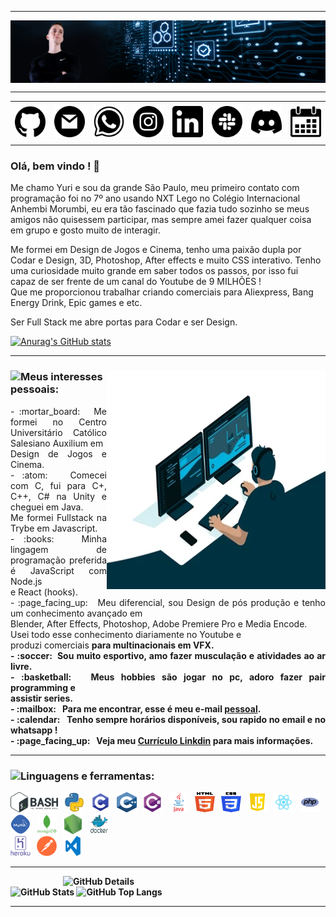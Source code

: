 -----


<img align="center" alt="Header" src="https://github.com/Yuri350/Yuri-Villanueva/blob/main/img/header.png?raw=true"/>
</div>

-----

<div>
<table>
<tr>
 <td align="center" colspan="11"></td>
</tr> 
<tr>
<td><a href="https://github.com/Yuri350" target="_blank"><img src="https://github.com/Yuri350/Yuri-Villanueva/blob/main/img/github.png?raw=true" width="50px" height="50px"/></a>
</td>
<td><a href="mailto:yuri.350@hotmail.com" target="_blank"><img src="https://github.com/Yuri350/Yuri-Villanueva/blob/main/img/gmail.png?raw=true" width="50px" height="50px"/></a>
</td>
<td><a href="https://wa.me/5511919495063" target="_blank"><img src="https://github.com/Yuri350/Yuri-Villanueva/blob/main/img/wpp.png?raw=true" width="50px" height="50px"/></a>
</td>
<td><a href="https://www.instagram.com/yuri_villanuev/" target="_blank"><img src="https://github.com/Yuri350/Yuri-Villanueva/blob/main/img/insta.png?raw=true" width="50px" height="50px"/></a>
</td>
<td><a href="https://www.linkedin.com/in/yuri-villanueva-fullstack/" target="_blank"><img src="https://github.com/Yuri350/Yuri-Villanueva/blob/main/img/linkedin.png?raw=true" width="50px" height="50px"/></a>
<td><a href="https://slack.com/intl/pt-br/"><img src="https://github.com/Yuri350/Yuri-Villanueva/blob/main/img/slack.png?raw=true" width="50px" height="50px"/></a>
</td>
<td> <a href="https://discordapp.com" target="_blank"><img src="https://github.com/Yuri350/Yuri-Villanueva/blob/main/img/discord.png?raw=true" width="50px" height="50px"/></a>
</td>
<td><a href="https://calendly.com/yuri-350/" target="_blank"><img src="https://github.com/Yuri350/Yuri-Villanueva/blob/main/img/calendar.png?raw=true" width="50px" height="50px"/></a>
</td>
</tr>
<tr>
 <td align="center" colspan="11"></td>
</tr> 
</table>

<h3>Olá, bem vindo ! 👋</h3>

Me chamo Yuri e sou da grande São Paulo, meu primeiro contato com programação foi no 7º ano usando NXT Lego no Colégio Internacional Anhembi Morumbi, eu era tão fascinado que fazia tudo sozinho se meus amigos não quisessem participar, mas sempre amei fazer qualquer coisa em grupo e gosto muito de interagir.

Me formei em Design de Jogos e Cinema, tenho uma paixão dupla por Codar e Design, 3D, Photoshop, After effects e muito CSS interativo.
Tenho uma curiosidade muito grande em saber todos os passos, por isso fui capaz de ser frente de um canal do Youtube de 9 MILHÕES ! <br>
Que me proporcionou trabalhar criando comerciais para Aliexpress, Bang Energy Drink, Epic games e etc.

Ser Full Stack me abre portas para Codar e ser Design.

[![Anurag's GitHub stats](https://github-readme-stats.vercel.app/api?username=Yuri350)](https://github.com/anuraghazra/github-readme-stats)

-----

<div>
<div>
<img align="right" alt="GIF" src="https://github.com/Yuri350/Yuri-Villanueva/blob/main/img/dev.gif?raw=true" width="350px" height="350px"/>
</div>

### <img height="20" src="https://raw.githubusercontent.com/innng/innng/master/assets/soulgem-sayaka.gif"/>Meus interesses pessoais:

<div align="justify">
<p>
- :mortar_board: &nbsp; Me formei no Centro Universitário Católico Salesiano Auxilium em<br /> Design de Jogos e Cinema.<br />
- :atom: &nbsp; Comecei com C, fui para C+, C++, C# na Unity e cheguei em Java.<br /> Me formei Fullstack na Trybe em Javascript.<br />
- :books: &nbsp; Minha lingagem de programação preferida é JavaScript com Node.js<br /> e React (hooks).<br />
- :page_facing_up: &nbsp; Meu diferencial, sou Design de pós produção e tenho um conhecimento avançado em <br />
 Blender, After Effects, Photoshop, Adobe Premiere Pro e Media Encode. <br />
 Usei todo esse conhecimento diariamente no Youtube e <br />
 produzi comerciais <b />
 para multinacionais em VFX.<br />
- :soccer:&nbsp; Sou muito esportivo, amo fazer musculação e atividades ao ar livre.<br />
- :basketball: &nbsp; Meus hobbies são jogar no pc, adoro fazer pair programming e<br /> assistir series.<br />
- :mailbox: &nbsp; Para me encontrar, esse é meu e-mail <a href="mailto:yuri.350@hotmail.com" target="_blank">pessoal</a>.<br />
- :calendar: &nbsp; Tenho sempre horários disponíveis, sou rapido no email e no whatsapp !<br />
- :page_facing_up: &nbsp; Veja meu <a href="https://www.linkedin.com/in/yuri-villanueva-fullstack/" target="_blank">Currículo Linkdin</a> para mais informações.
</p>
</div>
</div>

-----

<div>

### <img height="20" src="https://raw.githubusercontent.com/innng/innng/master/assets/soulgem-sayaka.gif"/>Linguagens e ferramentas:

<code><a href="https://www.gnu.org/software/bash/" target="_blank"><img height="32" src="https://github.com/Yuri350/Yuri-Villanueva/blob/main/img/bash.png?raw=true"/></a></code>
&nbsp; 
<code><a href="https://www.python.org/" target="_blank"><img width="32" height="32" src="https://github.com/Yuri350/Yuri-Villanueva/blob/main/img/python.png?raw=true"/></a></code>
&nbsp; 
<code><a href="https://www.open-std.org/jtc1/sc22/wg14/" target="_blank"><img width="32" height="32" src="https://github.com/Yuri350/Yuri-Villanueva/blob/main/img/c.png?raw=true"/></a></code>
&nbsp; 
<code><a href="https://isocpp.org/" target="_blank"><img width="32" height="32" src="https://github.com/Yuri350/Yuri-Villanueva/blob/main/img/cpp.svg"/></a></code>
&nbsp; 
<code><a href="https://docs.microsoft.com/pt-br/dotnet/csharp/" target="_blank"><img width="32" height="32" src="https://github.com/Yuri350/Yuri-Villanueva/blob/main/img/csharp.png"/></a></code>
&nbsp; 
<code><a href="https://www.java.com/pt-BR/" target="_blank"><img width="32" height="32" src="https://github.com/Yuri350/Yuri-Villanueva/blob/main/img/java.png"/></a></code>
&nbsp; 
<code><a href="https://www.w3schools.com/html/" target="_blank"><img width="32" height="32" src="https://github.com/Yuri350/Yuri-Villanueva/blob/main/img/html.svg"/></a></code>
&nbsp; 
<code><a href="https://www.w3schools.com/css/" target="_blank"><img width="32" height="32" src="https://github.com/Yuri350/Yuri-Villanueva/blob/main/img/css.svg"/></a></code>
&nbsp; 
<code><a href="https://www.w3schools.com/js/" target="_blank"><img width="32" height="32" src="https://github.com/Yuri350/Yuri-Villanueva/blob/main/img/js.png"/></a></code>
&nbsp; 
<code><a href="https://pt-br.reactjs.org/" target="_blank"><img width="32" height="32" src="https://github.com/Yuri350/Yuri-Villanueva/blob/main/img/react.png"/></a></code>
&nbsp; 
<code><a href="https://www.php.net/" target="_blank"><img width="32" height="32" src="https://github.com/Yuri350/Yuri-Villanueva/blob/main/img/php.png"/></a></code>
&nbsp; 
<code><a href="https://www.mysql.com/" target="_blank"><img width="32" height="32" src="https://github.com/Yuri350/Yuri-Villanueva/blob/main/img/mysql.png"/></a></code>
&nbsp; 
<code><a href="https://www.mongodb.com/pt-br" target="_blank"><img width="32" height="32" src="https://github.com/Yuri350/Yuri-Villanueva/blob/main/img/mongodb.png"/></a></code>
&nbsp; 
<code><a href="https://nodejs.org/en/" target="_blank"><img width="32" height="32" src="https://github.com/Yuri350/Yuri-Villanueva/blob/main/img/nodejs.png"/></a></code>
&nbsp; 
<code><a href="https://www.docker.com/" target="_blank"><img width="32" height="32" src="https://github.com/Yuri350/Yuri-Villanueva/blob/main/img/docker.png"/></a></code>
&nbsp;  
<code><a href="https://www.heroku.com/" target="_blank"><img width="32" height="32" src="https://github.com/Yuri350/Yuri-Villanueva/blob/main/img/heroku.png"/></a></code>
&nbsp; 
<code><a href="https://www.postman.com/" target="_blank"><img width="32" height="32" src="https://github.com/Yuri350/Yuri-Villanueva/blob/main/img/postman.png"/></a></code>
&nbsp; 
<code><a href="https://code.visualstudio.com/" target="_blank"><img width="32" height="32" src="https://github.com/Yuri350/Yuri-Villanueva/blob/main/img/vs.png"/></a></code>
</div>

-----

<div>
<img align="right" alt="GitHub Details" width="420px" src="http://github-profile-summary-cards.vercel.app/api/cards/profile-details?username=Yuri350&theme=github_dark"/>
<!--- <img alt="GitHub Commits" width="200px" src="http://github-profile-summary-cards.vercel.app/api/cards/productive-time?username=joaopauloaramuni&theme=github_dark"/> -->
<img alt="GitHub Stats" width="200px" src="http://github-profile-summary-cards.vercel.app/api/cards/stats?username=Yuri350&theme=github_dark"/>
<img alt="GitHub Top Langs" width="200px" src="http://github-profile-summary-cards.vercel.app/api/cards/repos-per-language?username=Yuri350&theme=github_dark"/>
</div>

-----
